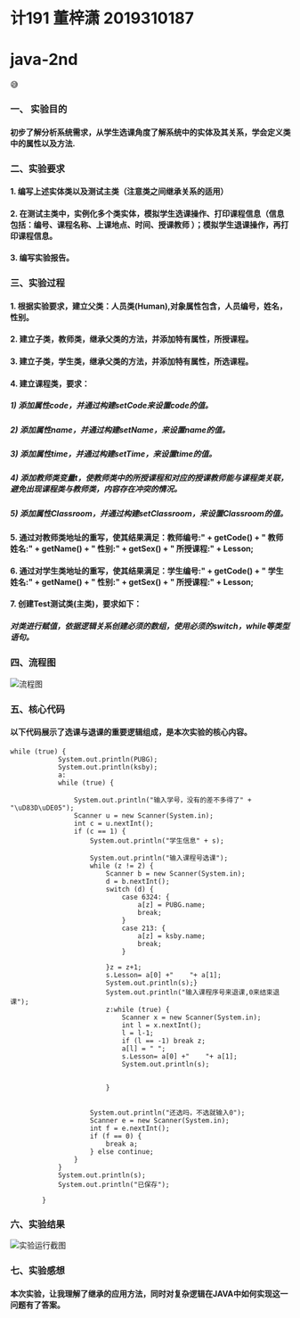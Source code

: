 # 计191 董梓潇 2019310187
# java-2nd
😅
### 一、	实验目的
#### 	初步了解分析系统需求，从学生选课角度了解系统中的实体及其关系，学会定义类中的属性以及方法.
### 二、实验要求	
#### 1.	编写上述实体类以及测试主类（注意类之间继承关系的适用）
#### 2.	在测试主类中，实例化多个类实体，模拟学生选课操作、打印课程信息（信息包括：编号、课程名称、上课地点、时间、授课教师 ）；模拟学生退课操作，再打印课程信息。
#### 3.	编写实验报告。
### 三、实验过程	
#### 1.	根据实验要求，建立父类：人员类(Human),对象属性包含，人员编号，姓名，性别。
#### 2.	建立子类，教师类，继承父类的方法，并添加特有属性，所授课程。
#### 3.	建立子类，学生类，继承父类的方法，并添加特有属性，所选课程。
#### 4.	建立课程类，要求：
##### 1)  添加属性code，并通过构建setCode来设置code的值。	
##### 2)  添加属性name，并通过构建setName，来设置name的值。	
##### 3)	添加属性time，并通过构建setTime，来设置time的值。
##### 4)	添加教师类变量t，使教师类中的所授课程和对应的授课教师能与课程类关联，避免出现课程类与教师类，内容存在冲突的情况。
##### 5)  添加属性Classroom，并通过构建setClassroom，来设置Classroom的值。	
#### 5.	通过对教师类地址的重写，使其结果满足：教师编号:" + getCode() + " 教师姓名:" + getName() + " 性别:" + getSex() + " 所授课程:" + Lesson;
#### 6.	通过对学生类地址的重写，使其结果满足：学生编号:" + getCode() + " 学生姓名:" + getName() + " 性别:" + getSex() + " 所授课程:" + Lesson;
#### 7.	创建Test测试类(主类)，要求如下：
##### 对类进行赋值，依据逻辑关系创建必须的数组，使用必须的switch，while等类型语句。

### 四、流程图
![流程图](https://github.com/TAP-APIA/java-2nd/blob/main/%E7%BB%98%E5%9B%BE7.jpg)


### 五、核心代码
#### 以下代码展示了选课与退课的重要逻辑组成，是本次实验的核心内容。
```
while (true) {
            System.out.println(PUBG);
            System.out.println(ksby);
            a:
            while (true) {

                System.out.println("输入学号，没有的差不多得了" + "\uD83D\uDE05");
                Scanner u = new Scanner(System.in);
                int c = u.nextInt();
                if (c == 1) {
                    System.out.println("学生信息" + s);

                    System.out.println("输入课程号选课");
                    while (z != 2) {
                        Scanner b = new Scanner(System.in);
                        d = b.nextInt();
                        switch (d) {
                            case 6324: {
                                a[z] = PUBG.name;
                                break;
                            }
                            case 213: {
                                a[z] = ksby.name;
                                break;
                            }

                        }z = z+1;
                        s.Lesson= a[0] +"    "+ a[1];
                        System.out.println(s);}
                        System.out.println("输入课程序号来退课,0来结束退课");
                        z:while (true) {
                            Scanner x = new Scanner(System.in);
                            int l = x.nextInt();
                            l = l-1;
                            if (l == -1) break z;
                            a[l] = " ";
                            s.Lesson= a[0] +"    "+ a[1];
                            System.out.println(s);


                        }


                    System.out.println("还选吗，不选就输入0");
                    Scanner e = new Scanner(System.in);
                    int f = e.nextInt();
                    if (f == 0) {
                        break a;
                    } else continue;
                }
            }
            System.out.println(s);
            System.out.println("已保存");

        }
```
### 六、实验结果
![实验运行截图](https://github.com/GM-01/JavaExperiment-2/blob/main/ALOJ%400622PWO%5B5N2%60%25RF6RS.png)
### 七、实验感想
####  本次实验，让我理解了继承的应用方法，同时对复杂逻辑在JAVA中如何实现这一问题有了答案。
